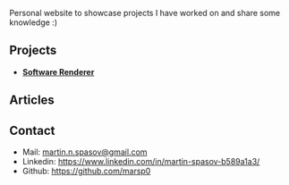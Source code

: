 Personal website to showcase projects I have worked on and share some knowledge :)

## Projects

- [**Software Renderer**](projects/software-renderer.md)

## Articles

## Contact

- Mail: martin.n.spasov@gmail.com
- Linkedin: https://www.linkedin.com/in/martin-spasov-b589a1a3/
- Github: https://github.com/marsp0
